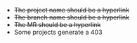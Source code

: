 - ~~The project name should be a hyperlink~~
- ~~The branch name should be a hyperlink~~
- ~~The MR should be a hyperlink~~
- Some projects generate a 403
